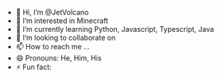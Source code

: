 - 👋 Hi, I’m @JetVolcano
- 👀 I’m interested in Minecraft
- 🌱 I’m currently learning Python, Javascript, Typescript, Java
- 💞️ I’m looking to collaborate on
- 📫 How to reach me ...
- 😄 Pronouns: He, Him, His
- ⚡ Fun fact: 
